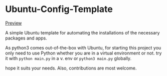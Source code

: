 # Ubuntu-Config-Template

[Preview](media/image.png)

A simple Ubuntu template for automating the installations of the necessary packages and apps.

As python3 comes out-of-the-box with Ubuntu, for starting this project you only need to use Python whether you are in a virtual environment or not.
try it with `python main.py` in a v. env or `python3 main.py` globally.

hope it suits your needs. Also, contributions are most welcome.

